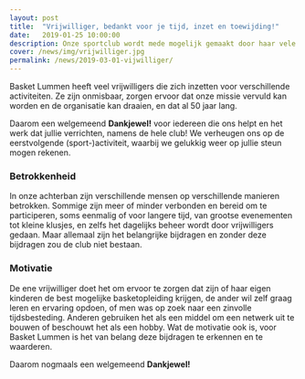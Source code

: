 ```yaml
---
layout: post
title:  "Vrijwilliger, bedankt voor je tijd, inzet en toewijding!"
date:   2019-01-25 10:00:00
description: Onze sportclub wordt mede mogelijk gemaakt door haar vele vrijwilligers.
cover: /news/img/vrijwilliger.jpg
permalink: /news/2019-03-01-vijwilliger/
---
```


Basket Lummen heeft veel vrijwilligers die zich inzetten voor verschillende activiteiten. Ze zijn onmisbaar, zorgen ervoor dat onze missie vervuld kan worden en de organisatie kan draaien, en dat al 50 jaar lang.

Daarom een welgemeend **Dankjewel!** voor iedereen die ons helpt en het werk dat jullie verrichten, namens de hele club! We verheugen ons op de eerstvolgende (sport-)activiteit, waarbij we gelukkig weer op jullie steun mogen rekenen.

### Betrokkenheid

In onze achterban zijn verschillende mensen op verschillende manieren betrokken. Sommige zijn meer of minder verbonden en bereid om te participeren, soms eenmalig of voor langere tijd, van grootse evenementen tot kleine klusjes, en zelfs het dagelijks beheer wordt door vrijwilligers gedaan. Maar allemaal zijn het belangrijke bijdragen en zonder deze bijdragen zou de club niet bestaan.

### Motivatie

De ene vrijwilliger doet het om ervoor te zorgen dat zijn of haar eigen kinderen de best mogelijke basketopleiding krijgen, de ander wil zelf graag leren en ervaring opdoen, of men was op zoek naar een zinvolle tijdsbesteding. Anderen gebruiken het als een middel om een netwerk uit te bouwen of beschouwt het als een hobby. Wat de motivatie ook is, voor Basket Lummen is het van belang deze bijdragen te erkennen en te waarderen.

Daarom nogmaals een welgemeend **Dankjewel!**